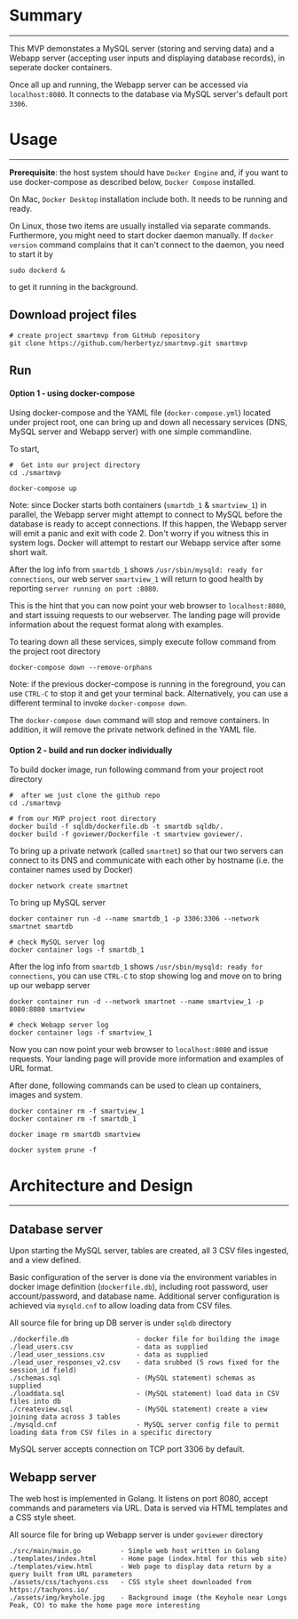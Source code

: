 
# Summary
-----------------------------------------------

This MVP demonstates a MySQL server (storing and serving data) and a Webapp server (accepting user inputs and displaying database records), in seperate docker containers.

Once all up and running, the Webapp server can be accessed via `localhost:8080`. It connects to the database via MySQL server's default port `3306`.  



# Usage
-----------------------------------------------

**Prerequisite**: the host system should have `Docker Engine` and, if you want to use docker-compose as described below, `Docker Compose` installed. 

On Mac, `Docker Desktop` installation include both. It needs to be running and ready. 

On Linux, those two items are usually installed via separate commands. Furthermore, you might need to start docker daemon manually. If `docker version` command complains that it can't connect to the daemon, you need to start it by 
```
sudo dockerd &
```
to get it running in the background.

## Download project files

```
# create project smartmvp from GitHub repository
git clone https://github.com/herbertyz/smartmvp.git smartmvp
```

## Run

#### Option 1 - using docker-compose

Using docker-compose and the YAML file (`docker-compose.yml`) located under project root, one can bring up and down all necessary services (DNS, MySQL server and Webapp server) with one simple commandline.

To start, 

```
#  Get into our project directory
cd ./smartmvp

docker-compose up
```

Note: since Docker starts both containers (`smartdb_1` & `smartview_1`) in parallel, the Webapp server might attempt to connect to MySQL before the database is ready to accept connections. If this happen, the Webapp server will emit a panic and exit with code 2. Don't worry if you witness this in system logs. Docker will attempt to restart our Webapp service after some short wait. 

After the log info from `smartdb_1` shows `/usr/sbin/mysqld: ready for connections`, our web server `smartview_1` will return to good health by reporting `server running on port :8080`.

This is the hint that you can now point your web browser to `localhost:8080`, and start issuing requests to our webserver. The landing page will provide information about the request format along with examples.

To tearing down all these services, simply execute follow command from the project root directory
```
docker-compose down --remove-orphans
```
Note: if the previous docker-compose is running in the foreground, you can use `CTRL-C` to stop it and get your terminal back. Alternatively, you can use a different terminal to invoke `docker-compose down`. 

The `docker-compose down` command will stop and remove containers. In addition, it will remove the private network defined in the YAML file.

#### Option 2 - build and run docker individually

To build docker image, run following command from your project root directory
```
#  after we just clone the github repo
cd ./smartmvp

# from our MVP project root directory
docker build -f sqldb/dockerfile.db -t smartdb sqldb/.
docker build -f goviewer/Dockerfile -t smartview goviewer/.
```

To bring up a private network (called `smartnet`) so that our two servers can connect to its DNS and communicate with each other by hostname (i.e. the container names used by Docker)
```
docker network create smartnet
```

To bring up MySQL server
```
docker container run -d --name smartdb_1 -p 3306:3306 --network smartnet smartdb

# check MySQL server log
docker container logs -f smartdb_1
```

After the log info from `smartdb_1` shows `/usr/sbin/mysqld: ready for connections`, you can use `CTRL-C` to stop showing log and move on to bring up our webapp server
```
docker container run -d --network smartnet --name smartview_1 -p 8080:8080 smartview

# check Webapp server log
docker container logs -f smartview_1
```

Now you can now point your web browser to `localhost:8080` and issue requests. Your landing page will provide more information and examples of URL format.

After done, following commands can be used to clean up containers, images and system.
```
docker container rm -f smartview_1
docker container rm -f smartdb_1

docker image rm smartdb smartview

docker system prune -f
```

# Architecture and Design
-----------------------------------------------

## Database server

Upon starting the MySQL server, tables are created, all 3 CSV files ingested, and a view defined.

Basic configuration of the server is done via the environment variables in docker image definition (`dockerfile.db`), including root password, user account/password, and database name. Additional server configuration is achieved via `mysqld.cnf` to allow loading data from CSV files. 

All source file for bring up DB server is under `sqldb` directory

```
./dockerfile.db                 - docker file for building the image
./lead_users.csv                - data as supplied
./lead_user_sessions.csv        - data as supplied
./lead_user_responses_v2.csv    - data srubbed (5 rows fixed for the session_id field)
./schemas.sql                   - (MySQL statement) schemas as supplied
./loaddata.sql                  - (MySQL statement) load data in CSV files into db
./createview.sql                - (MySQL statement) create a view joining data across 3 tables
./mysqld.cnf                    - MySQL server config file to permit loading data from CSV files in a specific directory
```

MySQL server accepts connection on TCP port 3306 by default.

## Webapp server

The web host is implemented in Golang. It listens on port 8080, accept commands and parameters via URL. Data is served via HTML templates and a CSS style sheet.

All source file for bring up Webapp server is under `goviewer` directory

```
./src/main/main.go          - Simple web host written in Golang
./templates/index.html      - Home page (index.html for this web site)
./templates/view.html       - Web page to display data return by a query built from URL parameters
./assets/css/tachyons.css   - CSS style sheet downloaded from https://tachyons.io/
./assets/img/keyhole.jpg    - Background image (the Keyhole near Longs Peak, CO) to make the home page more interesting
```
